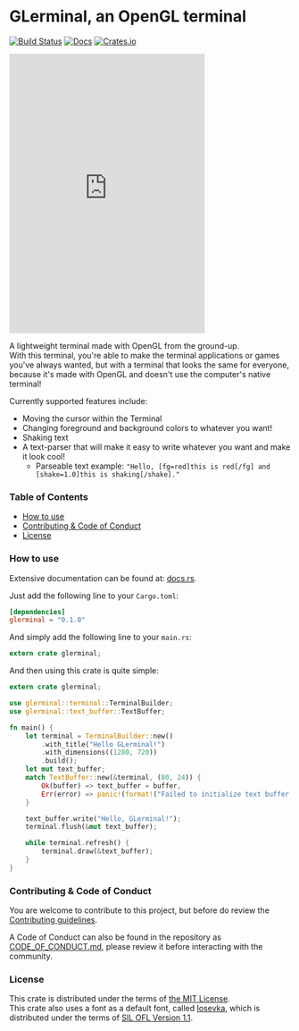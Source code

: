 # GLerminal, an OpenGL terminal
[![Build Status](https://travis-ci.org/Teascade/glerminal.svg?branch=0.1.0)](https://travis-ci.org/Teascade/glerminal)
[![Docs](https://docs.rs/glerminal/badge.svg)](https://docs.rs/glerminal)
[![Crates.io](https://img.shields.io/crates/v/glerminal.svg)](https://crates.io/crates/glerminal)

<iframe src="https://discordapp.com/widget?id=424595035854471178&theme=dark" width="350" height="500" allowtransparency="true" frameborder="0"></iframe>

A lightweight terminal made with OpenGL from the ground-up.  
With this terminal, you're able to make the terminal applications or games you've always wanted, but with a terminal that looks the same for everyone, because it's made with OpenGL and doesn't use the computer's native terminal!

Currently supported features include:
- Moving the cursor within the Terminal
- Changing foreground and background colors to whatever you want!
- Shaking text
- A text-parser that will make it easy to write whatever you want and make it look cool!
  - Parseable text example: `"Hello, [fg=red]this is red[/fg] and [shake=1.0]this is shaking[/shake]."`

### Table of Contents
- [How to use](#how-to-use)
- [Contributing & Code of Conduct](#contributing-&-code-of-conduct)
- [License](#license)

### How to use
Extensive documentation can be found at: [docs.rs][docs].

Just add the following line to your `Cargo.toml`:
```toml
[dependencies]
glerminal = "0.1.0"
```

And simply add the following line to your `main.rs`:
```rust
extern crate glerminal;
```

And then using this crate is quite simple:
```rust
extern crate glerminal;

use glerminal::terminal::TerminalBuilder;
use glerminal::text_buffer::TextBuffer;

fn main() {
    let terminal = TerminalBuilder::new()
        .with_title("Hello GLerminal!")
        .with_dimensions((1280, 720))
        .build();
    let mut text_buffer;
    match TextBuffer::new(&terminal, (80, 24)) {
        Ok(buffer) => text_buffer = buffer,
        Err(error) => panic!(format!("Failed to initialize text buffer: {}", error)),
    }

    text_buffer.write("Hello, GLerminal!");
    terminal.flush(&mut text_buffer);

    while terminal.refresh() {
        terminal.draw(&text_buffer);
    }
}
```

### Contributing & Code of Conduct
You are welcome to contribute to this project, but before do review the [Contributing guidelines](CONTRIBUTING.md).

A Code of Conduct can also be found in the repository as [CODE_OF_CONDUCT.md](CODE_OF_CONDUCT.md), 
please review it before interacting with the community.

### License
This crate is distributed under the terms of [the MIT License][license].  
This crate also uses a font as a default font, called [Iosevka][iosevka], which is distributed under the terms of [SIL OFL Version 1.1][license-iosevka].

[docs]: https://docs.rs/glerminal
[license]: LICENSE.md
[iosevka]: https://github.com/be5invis/Iosevka
[license-iosevka]: LICENSE-IOSEVKA.md
